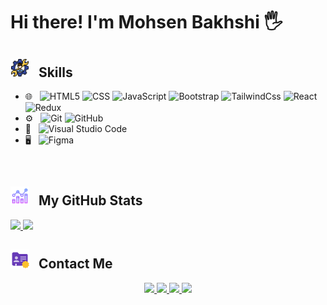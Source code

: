 # Hi there! I'm Mohsen Bakhshi 🖐


<h2>
  <img width='30px' src= "https://github.com/MhsnBakhshi/MhsnBakhshi/blob/main/icons8-skill-64.png?raw=true" /> &nbsp;
  Skills
</h2>

- 🌐 &nbsp;
   ![HTML5](https://img.shields.io/badge/-HTML5-333333?style=flat&logo=HTML5)
   ![CSS](https://img.shields.io/badge/-CSS-333333?style=flat&logo=CSS3&logoColor=1572B6)
   ![JavaScript](https://img.shields.io/badge/-JavaScript-333333?style=flat&logo=javascript)
   ![Bootstrap](https://img.shields.io/badge/-Bootstrap-333333?style=flat&logo=bootstrap&logoColor=563D7C)
   ![TailwindCss](https://img.shields.io/badge/-Tailwind%20Css-333333?style=flat&logo=tailwindcss)
   ![React](https://img.shields.io/badge/-React-333333?style=flat&logo=react)
   ![Redux](https://img.shields.io/badge/-Redux-purple?style=flat&logo=redux)
- ⚙️ &nbsp;
   ![Git](https://img.shields.io/badge/-Git-333333?style=flat&logo=git)
   ![GitHub](https://img.shields.io/badge/-GitHub-333333?style=flat&logo=github)
- 🔧 &nbsp;
   ![Visual Studio Code](https://img.shields.io/badge/-Visual%20Studio%20Code-333333?style=flat&logo=visual-studio-code&logoColor=007ACC)
- 🖥 &nbsp;
   ![Figma](https://img.shields.io/badge/-Figma-333333?style=flat&logo=figma)

<br/>

<h2>
  <img width='30px' src= "https://github.com/MhsnBakhshi/MhsnBakhshi/blob/main/icons8-combo-chart-64.png?raw=true" /> &nbsp;
  My GitHub Stats
</h2>

<a href="https://github.com/mhsnbakhshi">
  <img src="https://github-readme-stats.vercel.app/api?username=MhsnBakhshi&show_icons=true&theme=cobalt" alt+="My GitHub Stats" />
  <img src="https://github-readme-stats.vercel.app/api/top-langs/?username=MhsnBakhshi" alt+="My language" />
</a>

<br/>

<h2>
  <img width='30px' src= "https://github.com/MhsnBakhshi/MhsnBakhshi/blob/main/icons8-contact-48%20(1).png?raw=true" /> &nbsp;
  Contact Me
</h2>
<p align= 'center'> 
  <a href= "https://instagram.com/mhsn.front">
    <img src= "https://img.shields.io/badge/Instagram-mhsn.front-red?style=flat&logo=instagram" />
  </a>
    <a href="https://t.me/mhsn_front">
    <img src= "https://img.shields.io/badge/Telegram-mhsn__front-blue?style=flat&logo=telegram" />
  </a>
   <a href= "https://github.com/mhsnbakhshi">
    <img src= "https://img.shields.io/badge/Phone-+989909244937-yellow?style=flat&logo=allocine" />
  </a>
    <a href= "https://github.com/mhsnbakhshi">
    <img src= "https://img.shields.io/badge/Gmail-mhsn.bakhshi696@gmail.com-snow?style=flat&logo=gmail" />
  </a>
</p>


